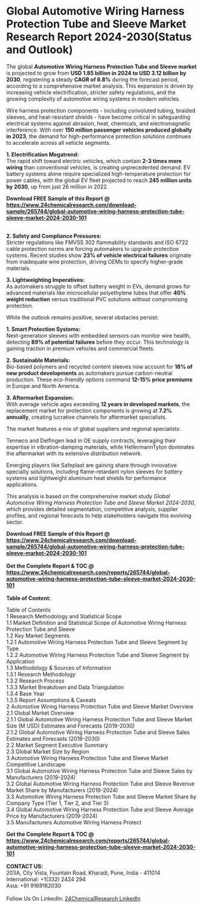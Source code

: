 <h1>Global Automotive Wiring Harness Protection Tube and Sleeve Market Research Report 2024-2030(Status and Outlook)</h1><p>The global <strong>Automotive Wiring Harness Protection Tube and Sleeve market</strong> is projected to grow from <strong>USD 1.85 billion in 2024 to USD 3.12 billion by 2030</strong>, registering a steady <strong>CAGR of 6.8%</strong> during the forecast period, according to a comprehensive market analysis. This expansion is driven by increasing vehicle electrification, stricter safety regulations, and the growing complexity of automotive wiring systems in modern vehicles.</p><p>Wire harness protection components - including convoluted tubing, braided sleeves, and heat-resistant shields - have become critical in safeguarding electrical systems against abrasion, heat, chemicals, and electromagnetic interference. With over <strong>150 million passenger vehicles produced globally in 2023</strong>, the demand for high-performance protection solutions continues to accelerate across all vehicle segments.</p><p><strong>1. Electrification Megatrend:</strong><br>
The rapid shift toward electric vehicles, which contain <strong>2-3 times more wiring</strong> than conventional vehicles, is creating unprecedented demand. EV battery systems alone require specialized high-temperature protection for power cables, with the global EV fleet projected to reach <strong>245 million units by 2030</strong>, up from just 26 million in 2022.</p><div><b>Download FREE Sample of this Report @ 
            <a href="https://www.24chemicalresearch.com/download-sample/265744/global-automotive-wiring-harness-protection-tube-sleeve-market-2024-2030-101">
            https://www.24chemicalresearch.com/download-sample/265744/global-automotive-wiring-harness-protection-tube-sleeve-market-2024-2030-101</a></b></div><br><p><strong>2. Safety and Compliance Pressures:</strong><br>
Stricter regulations like FMVSS 302 flammability standards and ISO 6722 cable protection norms are forcing automakers to upgrade protection systems. Recent studies show <strong>23% of vehicle electrical failures</strong> originate from inadequate wire protection, driving OEMs to specify higher-grade materials.</p><p><strong>3. Lightweighting Imperatives:</strong><br>
As automakers struggle to offset battery weight in EVs, demand grows for advanced materials like microcellular polyethylene tubes that offer <strong>40% weight reduction</strong> versus traditional PVC solutions without compromising protection.</p><p>While the outlook remains positive, several obstacles persist:</p><p><strong>1. Smart Protection Systems:</strong><br>
Next-generation sleeves with embedded sensors can monitor wire health, detecting <strong>89% of potential failures</strong> before they occur. This technology is gaining traction in premium vehicles and commercial fleets.</p><p><strong>2. Sustainable Materials:</strong><br>
Bio-based polymers and recycled content sleeves now account for <strong>18% of new product developments</strong> as automakers pursue carbon-neutral production. These eco-friendly options command <strong>12-15% price premiums</strong> in Europe and North America.</p><p><strong>3. Aftermarket Expansion:</strong><br>
With average vehicle ages exceeding <strong>12 years in developed markets</strong>, the replacement market for protection components is growing at <strong>7.2% annually</strong>, creating lucrative channels for aftermarket specialists.</p><p>The market features a mix of global suppliers and regional specialists:</p><p>Tenneco and Delfingen lead in OE supply contracts, leveraging their expertise in vibration-damping materials, while HellermannTyton dominates the aftermarket with its extensive distribution network.</p><p>Emerging players like Safeplast are gaining share through innovative specialty solutions, including flame-retardant nylon sleeves for battery systems and lightweight aluminum heat shields for performance applications.</p><p>This analysis is based on the comprehensive market study <em>Global Automotive Wiring Harness Protection Tube and Sleeve Market 2024-2030</em>, which provides detailed segmentation, competitive analysis, supplier profiles, and regional forecasts to help stakeholders navigate this evolving sector.</p><div><b>Download FREE Sample of this Report @ 
            <a href="https://www.24chemicalresearch.com/download-sample/265744/global-automotive-wiring-harness-protection-tube-sleeve-market-2024-2030-101">
            https://www.24chemicalresearch.com/download-sample/265744/global-automotive-wiring-harness-protection-tube-sleeve-market-2024-2030-101</a></b></div><br><div><b>Get the Complete Report & TOC @ 
            <a href="https://www.24chemicalresearch.com/reports/265744/global-automotive-wiring-harness-protection-tube-sleeve-market-2024-2030-101">
            https://www.24chemicalresearch.com/reports/265744/global-automotive-wiring-harness-protection-tube-sleeve-market-2024-2030-101</a></b></div><br>
            <b>Table of Content:</b><p>Table of Contents<br />
1 Research Methodology and Statistical Scope<br />
1.1 Market Definition and Statistical Scope of Automotive Wiring Harness Protection Tube and Sleeve<br />
1.2 Key Market Segments<br />
1.2.1 Automotive Wiring Harness Protection Tube and Sleeve Segment by Type<br />
1.2.2 Automotive Wiring Harness Protection Tube and Sleeve Segment by Application<br />
1.3 Methodology & Sources of Information<br />
1.3.1 Research Methodology<br />
1.3.2 Research Process<br />
1.3.3 Market Breakdown and Data Triangulation<br />
1.3.4 Base Year<br />
1.3.5 Report Assumptions & Caveats<br />
2 Automotive Wiring Harness Protection Tube and Sleeve Market Overview<br />
2.1 Global Market Overview<br />
2.1.1 Global Automotive Wiring Harness Protection Tube and Sleeve Market Size (M USD) Estimates and Forecasts (2019-2030)<br />
2.1.2 Global Automotive Wiring Harness Protection Tube and Sleeve Sales Estimates and Forecasts (2019-2030)<br />
2.2 Market Segment Executive Summary<br />
2.3 Global Market Size by Region<br />
3 Automotive Wiring Harness Protection Tube and Sleeve Market Competitive Landscape<br />
3.1 Global Automotive Wiring Harness Protection Tube and Sleeve Sales by Manufacturers (2019-2024)<br />
3.2 Global Automotive Wiring Harness Protection Tube and Sleeve Revenue Market Share by Manufacturers (2019-2024)<br />
3.3 Automotive Wiring Harness Protection Tube and Sleeve Market Share by Company Type (Tier 1, Tier 2, and Tier 3)<br />
3.4 Global Automotive Wiring Harness Protection Tube and Sleeve Average Price by Manufacturers (2019-2024)<br />
3.5 Manufacturers Automotive Wiring Harness Protect</p><div><b>Get the Complete Report & TOC @ 
            <a href="https://www.24chemicalresearch.com/reports/265744/global-automotive-wiring-harness-protection-tube-sleeve-market-2024-2030-101">
            https://www.24chemicalresearch.com/reports/265744/global-automotive-wiring-harness-protection-tube-sleeve-market-2024-2030-101</a></b></div><br><b>CONTACT US:</b><br>
            203A, City Vista, Fountain Road, Kharadi, Pune, India - 411014<br>
            International: +1(332) 2424 294<br>
            Asia: +91 9169162030 <br><br>
            Follow Us On LinkedIn: <a href="https://www.linkedin.com/company/24chemicalresearch/">24ChemicalResearch LinkedIn</a>